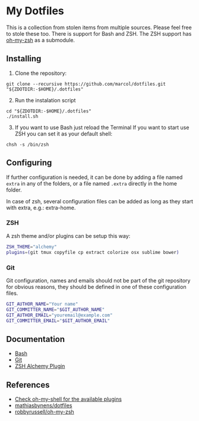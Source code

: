 # My Dotfiles
This is a collection from stolen items from multiple sources. Please feel free to stole these too. There is support for Bash and ZSH. The ZSH support has [oh-my-zsh](https://github.com/robbyrussell/oh-my-zsh) as a submodule.

## Installing
1. Clone the repository:
```prompt
git clone --recursive https://github.com/marcol/dotfiles.git "${ZDOTDIR:-$HOME}/.dotfiles"
```
2. Run the instalation script
```prompt
cd "${ZDOTDIR:-$HOME}/.dotfiles"
./install.sh
```
3. If you want to use Bash just reload the Terminal If you want to start use ZSH you can set it as your default shell:
```prompt
chsh -s /bin/zsh
```

## Configuring
If further configuration is needed, it can be done by adding a file named <code>extra</code> in any of the folders, or a file named <code>.extra</code> directly in the home folder.

In case of zsh, several configuration files can be added as long as they start with extra, e.g.: extra-home.

### ZSH
A zsh theme and/or plugins can be setup this way:
```bash
ZSH_THEME="alchemy"
plugins=(git tmux copyfile cp extract colorize osx sublime bower)
```

### Git
Git configuration, names and emails should not be part of the git repository for obvious reasons, they should be defined in one of these configuration files.

```bash
GIT_AUTHOR_NAME="Your name"
GIT_COMMITTER_NAME="$GIT_AUTHOR_NAME"
GIT_AUTHOR_EMAIL="youremail@example.com"
GIT_COMMITTER_EMAIL="$GIT_AUTHOR_EMAIL"
```


## Documentation
* [Bash](docs/BASH.md)
* [Git](docs/GIT.md)
* [ZSH Alchemy Plugin](docs/ZSH-ALCHEMY.md)


## References
* [Check oh-my-shell for the available plugins](http://ohmyz.sh)
* [mathiasbynens/dotfiles](https://github.com/mathiasbynens/dotfiles)
* [robbyrussell/oh-my-zsh](https://github.com/robbyrussell/oh-my-zsh)
